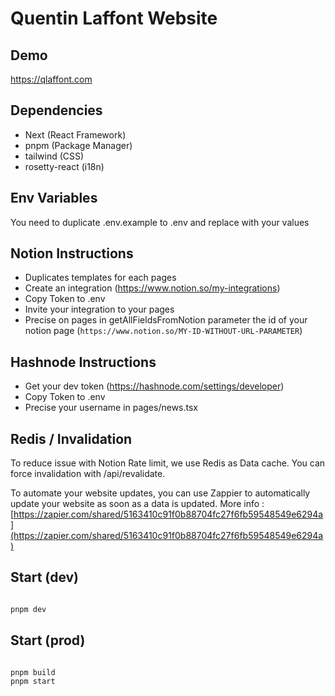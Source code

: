 # Quentin Laffont Website

## Demo

<https://qlaffont.com>

## Dependencies

- Next (React Framework)
- pnpm (Package Manager)
- tailwind (CSS)
- rosetty-react (i18n)

## Env Variables

You need to duplicate .env.example to .env and replace with your values

## Notion Instructions

- Duplicates templates for each pages
- Create an integration (<https://www.notion.so/my-integrations>)
- Copy Token to .env
- Invite your integration to your pages
- Precise on pages in getAllFieldsFromNotion parameter the id of your notion page (`https://www.notion.so/MY-ID-WITHOUT-URL-PARAMETER`)

## Hashnode Instructions

- Get your dev token (<https://hashnode.com/settings/developer>)
- Copy Token to .env
- Precise your username in pages/news.tsx

## Redis / Invalidation
To reduce issue with Notion Rate limit, we use Redis as Data cache.
You can force invalidation with /api/revalidate.

To automate your website updates, you can use Zappier to automatically update your website as soon as a data is updated. More info : [https://zapier.com/shared/5163410c91f0b88704fc27f6fb59548549e6294a](https://zapier.com/shared/5163410c91f0b88704fc27f6fb59548549e6294a)

## Start (dev)

```sh

pnpm dev

```

## Start (prod)

```sh

pnpm build
pnpm start

```
